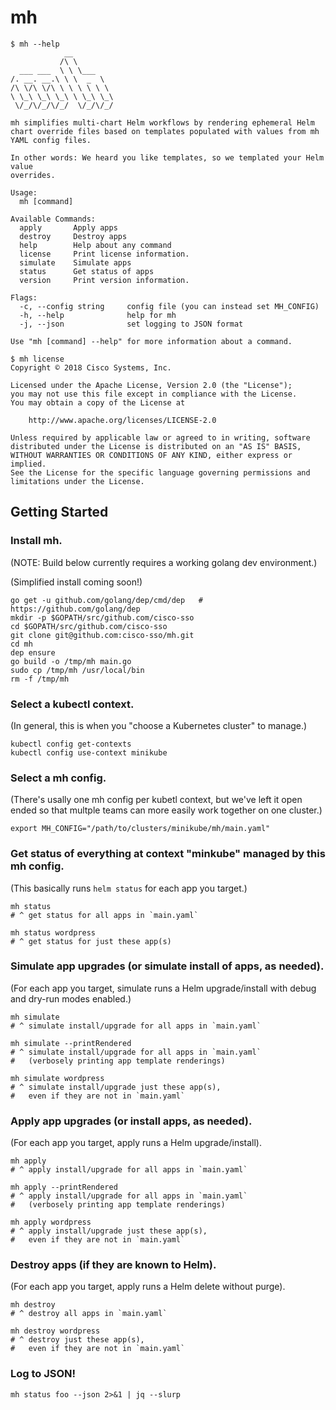 
# mh

```
$ mh --help
            __
           /\ \
  ___ ___  \ \ \___
/. __. __.\ \ \  _  \
/\ \/\ \/\ \ \ \ \ \ \
\ \_\ \_\ \_\ \ \_\ \_\
 \/_/\/_/\/_/  \/_/\/_/

mh simplifies multi-chart Helm workflows by rendering ephemeral Helm
chart override files based on templates populated with values from mh
YAML config files.

In other words: We heard you like templates, so we templated your Helm value
overrides.

Usage:
  mh [command]

Available Commands:
  apply       Apply apps
  destroy     Destroy apps
  help        Help about any command
  license     Print license information.
  simulate    Simulate apps
  status      Get status of apps
  version     Print version information.

Flags:
  -c, --config string     config file (you can instead set MH_CONFIG)
  -h, --help              help for mh
  -j, --json              set logging to JSON format

Use "mh [command] --help" for more information about a command.
```

```
$ mh license
Copyright © 2018 Cisco Systems, Inc.

Licensed under the Apache License, Version 2.0 (the "License");
you may not use this file except in compliance with the License.
You may obtain a copy of the License at

    http://www.apache.org/licenses/LICENSE-2.0

Unless required by applicable law or agreed to in writing, software
distributed under the License is distributed on an "AS IS" BASIS,
WITHOUT WARRANTIES OR CONDITIONS OF ANY KIND, either express or implied.
See the License for the specific language governing permissions and
limitations under the License.
```

## Getting Started

### Install mh.

(NOTE: Build below currently requires a working golang dev environment.)

(Simplified install coming soon!)

```
go get -u github.com/golang/dep/cmd/dep   # https://github.com/golang/dep
mkdir -p $GOPATH/src/github.com/cisco-sso
cd $GOPATH/src/github.com/cisco-sso
git clone git@github.com:cisco-sso/mh.git
cd mh
dep ensure
go build -o /tmp/mh main.go
sudo cp /tmp/mh /usr/local/bin
rm -f /tmp/mh
```

### Select a kubectl context.

(In general, this is when you "choose a Kubernetes cluster" to manage.)

```
kubectl config get-contexts
kubectl config use-context minikube
```

### Select a mh config.

(There's usally one mh config per kubetl context, but we've left it open
ended so that multple teams can more easily work together on one cluster.)

```
export MH_CONFIG="/path/to/clusters/minikube/mh/main.yaml"
```

### Get status of everything at context "minkube" managed by this mh config.

(This basically runs `helm status` for each app you target.)

```
mh status
# ^ get status for all apps in `main.yaml`

mh status wordpress
# ^ get status for just these app(s)
```

### Simulate app upgrades (or simulate install of apps, as needed).

(For each app you target, simulate runs a Helm upgrade/install
with debug and dry-run modes enabled.)

```
mh simulate
# ^ simulate install/upgrade for all apps in `main.yaml`

mh simulate --printRendered
# ^ simulate install/upgrade for all apps in `main.yaml`
#   (verbosely printing app template renderings)

mh simulate wordpress
# ^ simulate install/upgrade just these app(s),
#   even if they are not in `main.yaml`
```

### Apply app upgrades (or install apps, as needed).

(For each app you target, apply runs a Helm upgrade/install).

```
mh apply
# ^ apply install/upgrade for all apps in `main.yaml`

mh apply --printRendered
# ^ apply install/upgrade for all apps in `main.yaml`
#   (verbosely printing app template renderings)

mh apply wordpress
# ^ apply install/upgrade just these app(s),
#   even if they are not in `main.yaml`
```

### Destroy apps (if they are known to Helm).

(For each app you target, apply runs a Helm delete without purge).

```
mh destroy
# ^ destroy all apps in `main.yaml`

mh destroy wordpress
# ^ destroy just these app(s),
#   even if they are not in `main.yaml`
```

### Log to JSON!

```
mh status foo --json 2>&1 | jq --slurp
```
